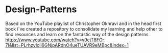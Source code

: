 # Design-Patterns
Based on the YouTube playlist of Christopher Okhravi and in the head first book i`ve created a repository to consolidate my learning and help other to find resources and learn on the fantastic way of the design patterns  
https://www.youtube.com/watch?v=v9ejT8FO-7I&list=PLrhzvIcii6GNjpARdnO4ueTUAVR9eMBpc&index=1
